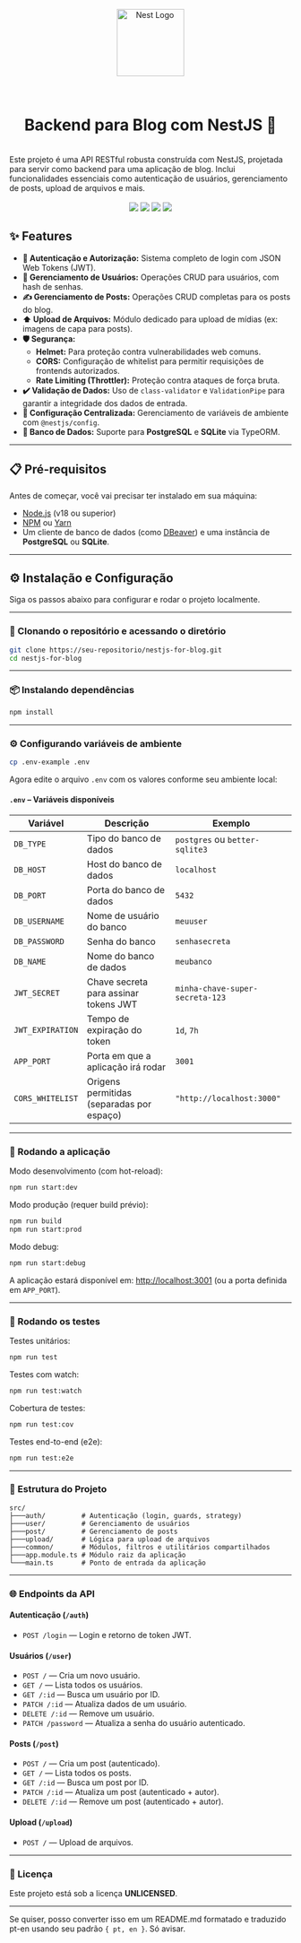 <p align="center">
  <a href="http://nestjs.com/" target="blank"><img src="https://nestjs.com/img/logo-small.svg" width="120" alt="Nest Logo" /></a>
</p>
<br>
<h1 align="center">Backend para Blog com NestJS 🚀</h1>
<br>
Este projeto é uma API RESTful robusta construída com NestJS, projetada para
servir como backend para uma aplicação de blog. Inclui funcionalidades
essenciais como autenticação de usuários, gerenciamento de posts, upload de
arquivos e mais.
<br><br>

<div align="center">
<img src="https://img.shields.io/badge/NestJS-v11.0.1-red?style=for-the-badge&logo=nestjs" />
<img src="https://img.shields.io/badge/TypeScript-v5.7.3-blue?style=for-the-badge&logo=typescript" />
<img src="https://img.shields.io/badge/PostgreSQL-Ready-blue?style=for-the-badge&logo=postgresql" />
<img src="https://img.shields.io/badge/License-UNLICENSED-lightgrey?style=for-the-badge" />

</div>

## ✨ Features

- **🔐 Autenticação e Autorização:** Sistema completo de login com JSON Web
  Tokens (JWT).
- **👤 Gerenciamento de Usuários:** Operações CRUD para usuários, com hash de
  senhas.
- **✍️ Gerenciamento de Posts:** Operações CRUD completas para os posts do blog.
- **⬆️ Upload de Arquivos:** Módulo dedicado para upload de mídias (ex: imagens
  de capa para posts).
- **🛡️ Segurança:**
  - **Helmet:** Para proteção contra vulnerabilidades web comuns.
  - **CORS:** Configuração de whitelist para permitir requisições de frontends
    autorizados.
  - **Rate Limiting (Throttler):** Proteção contra ataques de força bruta.
- **✔️ Validação de Dados:** Uso de `class-validator` e `ValidationPipe` para
  garantir a integridade dos dados de entrada.
- **🔧 Configuração Centralizada:** Gerenciamento de variáveis de ambiente com
  `@nestjs/config`.
- **🐘 Banco de Dados:** Suporte para **PostgreSQL** e **SQLite** via TypeORM.

---

## 📋 Pré-requisitos

Antes de começar, você vai precisar ter instalado em sua máquina:

- [Node.js](https://nodejs.org/en/) (v18 ou superior)
- [NPM](https://www.npmjs.com/) ou [Yarn](https://yarnpkg.com/)
- Um cliente de banco de dados (como [DBeaver](https://dbeaver.io/)) e uma
  instância de **PostgreSQL** ou **SQLite**.

---

## ⚙️ Instalação e Configuração

Siga os passos abaixo para configurar e rodar o projeto localmente.

---

### 🚀 Clonando o repositório e acessando o diretório

```bash
git clone https://seu-repositorio/nestjs-for-blog.git
cd nestjs-for-blog
```

---

### 📦 Instalando dependências

```bash
npm install
```

---

### ⚙️ Configurando variáveis de ambiente

```bash
cp .env-example .env
```

Agora edite o arquivo `.env` com os valores conforme seu ambiente local:

#### `.env` – Variáveis disponíveis

| Variável         | Descrição                                 | Exemplo                         |
| ---------------- | ----------------------------------------- | ------------------------------- |
| `DB_TYPE`        | Tipo do banco de dados                    | `postgres` ou `better-sqlite3`  |
| `DB_HOST`        | Host do banco de dados                    | `localhost`                     |
| `DB_PORT`        | Porta do banco de dados                   | `5432`                          |
| `DB_USERNAME`    | Nome de usuário do banco                  | `meuuser`                       |
| `DB_PASSWORD`    | Senha do banco                            | `senhasecreta`                  |
| `DB_NAME`        | Nome do banco de dados                    | `meubanco`                      |
| `JWT_SECRET`     | Chave secreta para assinar tokens JWT     | `minha-chave-super-secreta-123` |
| `JWT_EXPIRATION` | Tempo de expiração do token               | `1d`, `7h`                      |
| `APP_PORT`       | Porta em que a aplicação irá rodar        | `3001`                          |
| `CORS_WHITELIST` | Origens permitidas (separadas por espaço) | `"http://localhost:3000"`       |

---

### 🚀 Rodando a aplicação

Modo desenvolvimento (com hot-reload):

```bash
npm run start:dev
```

Modo produção (requer build prévio):

```bash
npm run build
npm run start:prod
```

Modo debug:

```bash
npm run start:debug
```

A aplicação estará disponível em: [http://localhost:3001](http://localhost:3001)
(ou a porta definida em `APP_PORT`).

---

### 🧪 Rodando os testes

Testes unitários:

```bash
npm run test
```

Testes com watch:

```bash
npm run test:watch
```

Cobertura de testes:

```bash
npm run test:cov
```

Testes end-to-end (e2e):

```bash
npm run test:e2e
```

---

### 📂 Estrutura do Projeto

```
src/
├───auth/         # Autenticação (login, guards, strategy)
├───user/         # Gerenciamento de usuários
├───post/         # Gerenciamento de posts
├───upload/       # Lógica para upload de arquivos
├───common/       # Módulos, filtros e utilitários compartilhados
├───app.module.ts # Módulo raiz da aplicação
└───main.ts       # Ponto de entrada da aplicação
```

---

### 🌐 Endpoints da API

#### Autenticação (`/auth`)

- `POST /login` — Login e retorno de token JWT.

#### Usuários (`/user`)

- `POST /` — Cria um novo usuário.
- `GET /` — Lista todos os usuários.
- `GET /:id` — Busca um usuário por ID.
- `PATCH /:id` — Atualiza dados de um usuário.
- `DELETE /:id` — Remove um usuário.
- `PATCH /password` — Atualiza a senha do usuário autenticado.

#### Posts (`/post`)

- `POST /` — Cria um post (autenticado).
- `GET /` — Lista todos os posts.
- `GET /:id` — Busca um post por ID.
- `PATCH /:id` — Atualiza um post (autenticado + autor).
- `DELETE /:id` — Remove um post (autenticado + autor).

#### Upload (`/upload`)

- `POST /` — Upload de arquivos.

---

### 📄 Licença

Este projeto está sob a licença **UNLICENSED**.

---

Se quiser, posso converter isso em um README.md formatado e traduzido pt-en
usando seu padrão `{ pt, en }`. Só avisar.
